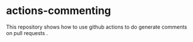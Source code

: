 # actions-commenting
This repository shows how to use github actions to do generate comments on pull requests
.
